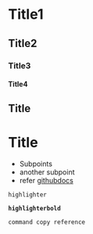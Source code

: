 # Title1
## Title2
### Title3
#### Title4

Title
-----

Title
=====

- Subpoints
- another subpoint
- refer [githubdocs](https://docs.github.com/en)

``highlighter``

**`highlighterbold`**

```
command copy reference
```

